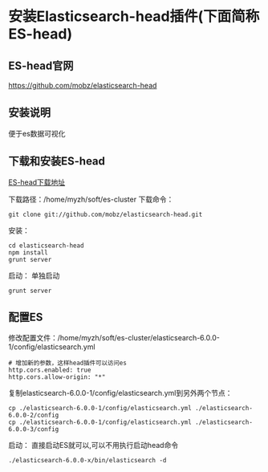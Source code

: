 # 安装Elasticsearch-head插件(下面简称ES-head)

## ES-head官网

https://github.com/mobz/elasticsearch-head

## 安装说明
便于es数据可视化

## 下载和安装ES-head
[ES-head下载地址](https://github.com/mobz/elasticsearch-head)

下载路径：/home/myzh/soft/es-cluster
下载命令：
```
git clone git://github.com/mobz/elasticsearch-head.git
```
安装：
```
cd elasticsearch-head
npm install
grunt server
```
启动：
单独启动
```
grunt server
```
## 配置ES
修改配置文件：/home/myzh/soft/es-cluster/elasticsearch-6.0.0-1/config/elasticsearch.yml
```
# 增加新的参数，这样head插件可以访问es
http.cors.enabled: true
http.cors.allow-origin: "*"
```

复制elasticsearch-6.0.0-1/config/elasticsearch.yml到另外两个节点：
```
cp ./elasticsearch-6.0.0-1/config/elasticsearch.yml ./elasticsearch-6.0.0-2/config
cp ./elasticsearch-6.0.0-1/config/elasticsearch.yml ./elasticsearch-6.0.0-3/config
```

启动：
直接启动ES就可以,可以不用执行启动head命令
```
./elasticsearch-6.0.0-x/bin/elasticsearch -d
```

